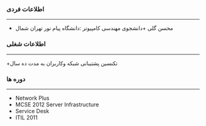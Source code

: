 ### اطلاعات فردی 
---
+ محسن گلی
+دانشجوی مهندسی کامپیوتر :دانشگاه پیام نور تهران شمال

### اطلاعات شغلی
---
+تکنسین پشتیبانی شبکه وکاربران به مدت ده سال 

### دوره ها
-----
+    Network Plus
+    MCSE 2012 Server Infrastructure 
+    Service Desk 
+    ITIL 2011



